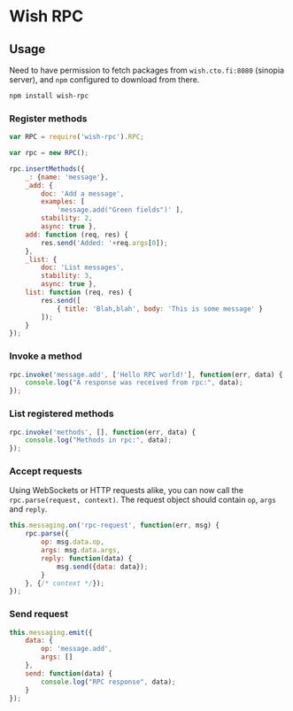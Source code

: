 # Wish RPC

## Usage

Need to have permission to fetch packages from `wish.cto.fi:8080` (sinopia server), and `npm` configured to download from there.

```sh
npm install wish-rpc
```

### Register methods

```js
var RPC = require('wish-rpc').RPC;

var rpc = new RPC();

rpc.insertMethods({
    _: {name: 'message'},
    _add: { 
        doc: 'Add a message', 
        examples: [
            'message.add("Green fields")' ],
        stability: 2,
        async: true },
    add: function (req, res) {
        res.send('Added: '+req.args[0]);
    },
    _list: {
        doc: 'List messages', 
        stability: 3,
        async: true },
    list: function (req, res) {
        res.send([
            { title: 'Blah,blah', body: 'This is some message' }
        ]);
    }
});
```

### Invoke a method

```js
rpc.invoke('message.add', ['Hello RPC world!'], function(err, data) {
    console.log("A response was received from rpc:", data);
});
```

### List registered methods

```js
rpc.invoke('methods', [], function(err, data) {
    console.log("Methods in rpc:", data);
});
```

### Accept requests

Using WebSockets or HTTP requests alike, you can now call the `rpc.parse(request, context)`. The request object should contain `op`, `args` and `reply`.

```js
this.messaging.on('rpc-request', function(err, msg) {
    rpc.parse({
        op: msg.data.op,
        args: msg.data.args,
        reply: function(data) {
            msg.send({data: data});
        }
    }, {/* context */});
});
```

### Send request 

```js
this.messaging.emit({ 
    data: { 
        op: 'message.add', 
        args: [] 
    },
    send: function(data) { 
        console.log("RPC response", data); 
    } 
});
```



